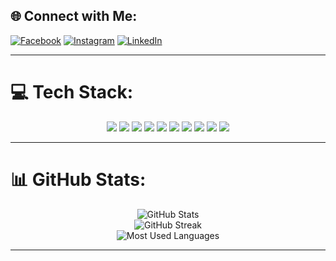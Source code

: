 ## 🌐 Connect with Me:
[![Facebook](https://img.shields.io/badge/Facebook-%231877F2.svg?style=for-the-badge&logo=Facebook&logoColor=white)](https://www.facebook.com/share/18RYRDMSvn/?mibextid=wwXIfr) 
[![Instagram](https://img.shields.io/badge/Instagram-%23E4405F.svg?style=for-the-badge&logo=Instagram&logoColor=white)](https://instagram.com/fathy__mhmed) 
[![LinkedIn](https://img.shields.io/badge/LinkedIn-%230077B5.svg?style=for-the-badge&logo=linkedin&logoColor=white)](https://www.linkedin.com/in/fathymohamed11/) 

---

# 💻 Tech Stack:
<div align="center">
  <img src="https://img.shields.io/badge/c%23-%23239120.svg?style=for-the-badge&logo=csharp&logoColor=white"/>
  <img src="https://img.shields.io/badge/c++-%2300599C.svg?style=for-the-badge&logo=c%2B%2B&logoColor=white"/>
  <img src="https://img.shields.io/badge/html5-%23E34F26.svg?style=for-the-badge&logo=html5&logoColor=white"/>
  <img src="https://img.shields.io/badge/css3-%231572B6.svg?style=for-the-badge&logo=css3&logoColor=white"/>
  <img src="https://img.shields.io/badge/javascript-%23323330.svg?style=for-the-badge&logo=javascript&logoColor=%23F7DF1E"/>
  <img src="https://img.shields.io/badge/.NET-5C2D91?style=for-the-badge&logo=.net&logoColor=white"/>
  <img src="https://img.shields.io/badge/bootstrap-%238511FA.svg?style=for-the-badge&logo=bootstrap&logoColor=white"/>
  <img src="https://img.shields.io/badge/Microsoft%20SQL%20Server-CC2927?style=for-the-badge&logo=microsoft%20sql%20server&logoColor=white"/>
  <img src="https://img.shields.io/badge/Canva-%2300C4CC.svg?style=for-the-badge&logo=Canva&logoColor=white"/>
  <img src="https://img.shields.io/badge/github-%23121011.svg?style=for-the-badge&logo=github&logoColor=white"/>
</div>

---

# 📊 GitHub Stats:
<div align="center">
  <img src="https://github-readme-stats.vercel.app/api?username=Fathy7444&theme=dark&hide_border=false&include_all_commits=true&count_private=true" alt="GitHub Stats"/>
  <br/>
  <img src="https://github-readme-streak-stats.herokuapp.com/?user=Fathy7444&theme=dark&hide_border=false" alt="GitHub Streak"/>
  <br/>
  <img src="https://github-readme-stats.vercel.app/api/top-langs/?username=Fathy7444&theme=dark&hide_border=false&include_all_commits=true&count_private=true&layout=compact" alt="Most Used Languages"/>
</div>

---
